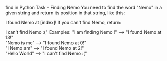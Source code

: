 find in Python
Task - Finding Nemo
You need to find the word "Nemo" in a given string and return its position in that string, like this:

I found Nemo at [index]!
If you can't find Nemo, return:

I can't find Nemo :("
Examples:
"I am finding Nemo !"  -->    "I found Nemo at 13!"  
"Nemo is me"           -->    "I found Nemo at 0!"  
"I Nemo am"            -->    "I found Nemo at 2!"  
"Hello World"          -->    "I can't find Nemo :("  